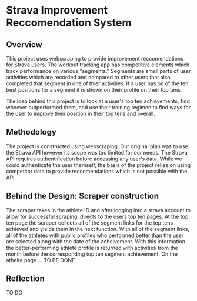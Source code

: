 # Strava Improvement Reccomendation System

## Overview
This project uses webscraping to provide improvement reccomendations for Strava users. The workout tracking app has competitive elements which track performance on various "segments." Segments are small parts of user activities which are recorded and compared to other users that also completed that segment in one of thier activities. If a user has on of the ten best positions for a segment it is shown on their profile on their top tens.

The idea behind this project is to look at a user's top ten achievements, find whoever outperformed them, and use their training regimen to find ways for the user to improve their position in their top tens and overall.

## Methodology
The project is constructed using webscraping. Our original plan was to use the Strava API however its scope was too limited for our needs. The Strava API requires authentification before accessing any user's data. While we could authenticate the user themself, the basis of the project relies on using competitor data to provide reccomendations which is not possible with the API. 

## Behind the Design: Scraper construction
The scraper takes in the athlete ID and after logging into a strava account to allow for successful scraping, directs to the users top ten pages. At the top ten page the scraper collects all of the segment links for the tep tens achieved and yields them in the next function. With all of the segment links, all of the athletes with public profiles who performed better than the user are selected along with the date of the acheivement. With this information the better-performing athlete profile is returned with activities from the month before the corresponding top ten segment achievement. On the athelte page ... TO BE DONE


## Reflection
TO DO
